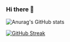 ### Hi there 👋

<!--
**Tanmay06/Tanmay06** is a ✨ _special_ ✨ repository because its `README.md` (this file) appears on your GitHub profile.

Here are some ideas to get you started:

- 🔭 I’m currently working on ...
- 🌱 I’m currently learning ...
- 👯 I’m looking to collaborate on ...
- 🤔 I’m looking for help with ...
- 💬 Ask me about ...
- 📫 How to reach me: ...
- 😄 Pronouns: ...
- ⚡ Fun fact: ...
-->
![Anurag's GitHub stats](https://github-readme-stats.vercel.app/api?username=Tanmay06&show_icons=true&theme=great-gatsby)

[![GitHub Streak](https://github-readme-streak-stats.herokuapp.com/?user=Tanmay06&theme=great-gatsby)](https://git.io/streak-stats)


